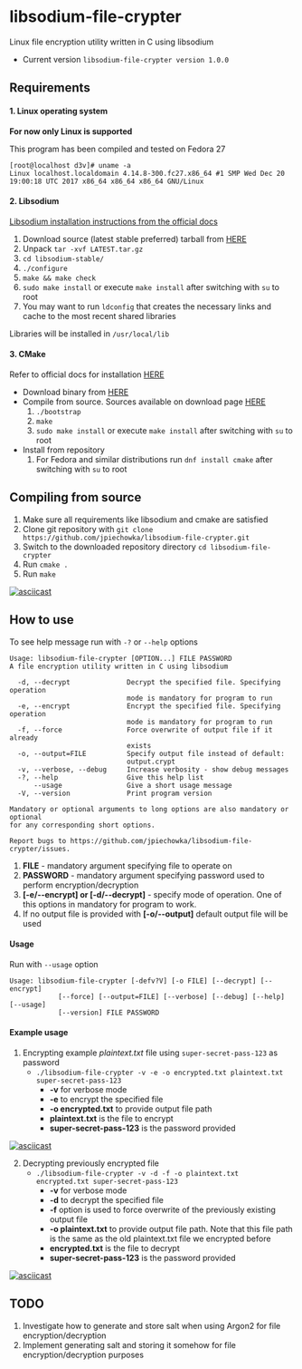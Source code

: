 # libsodium-file-crypter
Linux file encryption utility written in C using libsodium

* Current version ```libsodium-file-crypter version 1.0.0```

## Requirements

#### 1. Linux operating system

**For now only Linux is supported**

This program has been compiled and tested on Fedora 27

```
[root@localhost d3v]# uname -a
Linux localhost.localdomain 4.14.8-300.fc27.x86_64 #1 SMP Wed Dec 20 19:00:18 UTC 2017 x86_64 x86_64 x86_64 GNU/Linux
```

#### 2. Libsodium
[Libsodium installation instructions from the official docs](https://download.libsodium.org/doc/installation/)

1. Download source (latest stable preferred) tarball from [HERE](https://download.libsodium.org/libsodium/releases/)
2. Unpack ```tar -xvf LATEST.tar.gz```
3. ```cd libsodium-stable/```
4. ```./configure```
5. ```make && make check```
6. ```sudo make install``` or execute ```make install``` after switching with ```su``` to root
7. You may want to run ```ldconfig``` that creates the necessary links and cache to the most recent shared libraries

Libraries will be installed in ```/usr/local/lib```

#### 3. CMake

Refer to official docs for installation [HERE](https://cmake.org/install/)

* Download binary from [HERE](https://cmake.org/download/)
* Compile from source. Sources available on download page [HERE](https://cmake.org/download/)
    1. ```./bootstrap```
    2. ```make```
    3. ```sudo make install``` or execute ```make install``` after switching with ```su``` to root
* Install from repository
    1. For Fedora and similar distributions run ```dnf install cmake``` after switching with ```su``` to root

## Compiling from source

1. Make sure all requirements like libsodium and cmake are satisfied
2. Clone git repository with ```git clone https://github.com/jpiechowka/libsodium-file-crypter.git```
3. Switch to the downloaded repository directory ```cd libsodium-file-crypter```
4. Run ```cmake .```
5. Run ```make```

[![asciicast](https://asciinema.org/a/154905.png)](https://asciinema.org/a/154905)

## How to use

To see help message run with ```-?``` or ```--help``` options

```
Usage: libsodium-file-crypter [OPTION...] FILE PASSWORD
A file encryption utility written in C using libsodium

  -d, --decrypt              Decrypt the specified file. Specifying operation
                             mode is mandatory for program to run
  -e, --encrypt              Encrypt the specified file. Specifying operation
                             mode is mandatory for program to run
  -f, --force                Force overwrite of output file if it already
                             exists
  -o, --output=FILE          Specify output file instead of default:
                             output.crypt
  -v, --verbose, --debug     Increase verbosity - show debug messages
  -?, --help                 Give this help list
      --usage                Give a short usage message
  -V, --version              Print program version

Mandatory or optional arguments to long options are also mandatory or optional
for any corresponding short options.

Report bugs to https://github.com/jpiechowka/libsodium-file-crypter/issues.

```

1. **FILE** - mandatory argument specifying file to operate on
2. **PASSWORD** - mandatory argument specifying password used to perform encryption/decryption
3. **\[-e/--encrypt] or \[-d/--decrypt]** - specify mode of operation. One of this options in mandatory for program to work.
4. If no output file is provided with **\[-o/--output]** default output file will be used

#### Usage

Run with ```--usage``` option

```
Usage: libsodium-file-crypter [-defv?V] [-o FILE] [--decrypt] [--encrypt]
            [--force] [--output=FILE] [--verbose] [--debug] [--help] [--usage]
            [--version] FILE PASSWORD
```

#### Example usage

1. Encrypting example *plaintext.txt* file using ```super-secret-pass-123``` as password
    * ```./libsodium-file-crypter -v -e -o encrypted.txt plaintext.txt super-secret-pass-123```
        * **-v** for verbose mode
        * **-e** to encrypt the specified file
        * **-o encrypted.txt** to provide output file path
        * **plaintext.txt** is the file to encrypt
        * **super-secret-pass-123** is the password provided

[![asciicast](https://asciinema.org/a/154917.png)](https://asciinema.org/a/154917)

2. Decrypting previously encrypted file
    * ```./libsodium-file-crypter -v -d -f -o plaintext.txt encrypted.txt super-secret-pass-123```
        * **-v** for verbose mode
        * **-d** to decrypt the specified file
        * **-f** option is used to force overwrite of the previously existing output file
        * **-o plaintext.txt** to provide output file path. Note that this file path is the same as the old plaintext.txt file we encrypted before
        * **encrypted.txt** is the file to decrypt
        * **super-secret-pass-123** is the password provided

[![asciicast](https://asciinema.org/a/154918.png)](https://asciinema.org/a/154918)

## TODO

1. Investigate how to generate and store salt when using Argon2 for file encryption/decryption
2. Implement generating salt and storing it somehow for file encryption/decryption purposes